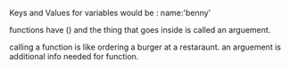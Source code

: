 Keys and Values
for variables would be : name:'benny'

functions have () and the thing that goes inside is called an arguement.

calling a function is like ordering a burger at a restaraunt. an arguement is additional info needed for function.

